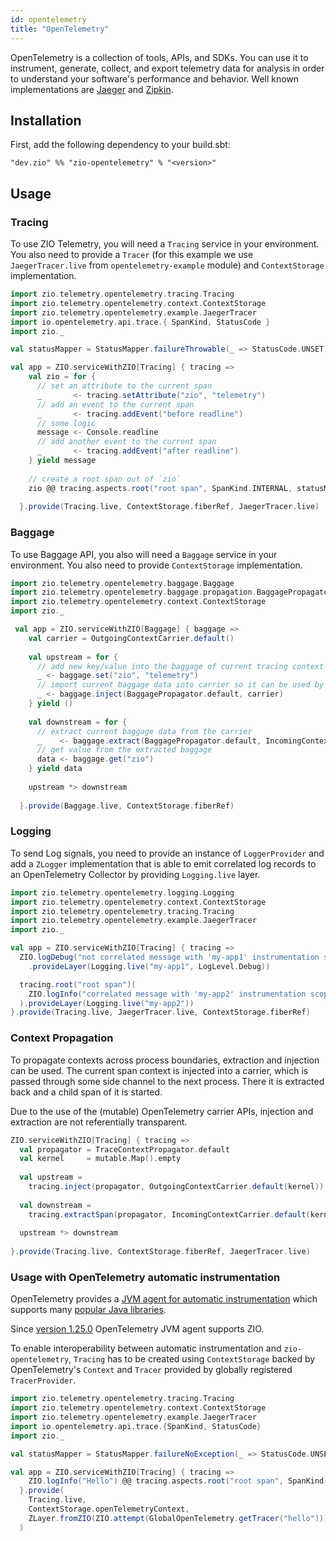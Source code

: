 ```yaml
---
id: opentelemetry
title: "OpenTelemetry"
---
```


OpenTelemetry is a collection of tools, APIs, and SDKs. You can use it to instrument, generate, collect, and export telemetry data for analysis in order to understand your software's performance and behavior. Well known implementations are [Jaeger](https://www.jaegertracing.io)
and [Zipkin](https://www.zipkin.io).

## Installation

First, add the following dependency to your build.sbt:
```
"dev.zio" %% "zio-opentelemetry" % "<version>"
```

## Usage

### Tracing

To use ZIO Telemetry, you will need a `Tracing` service in your environment. You also need to provide a `Tracer`
(for this example we use `JaegerTracer.live` from `opentelemetry-example` module) and `ContextStorage` implementation.

```scala
import zio.telemetry.opentelemetry.tracing.Tracing
import zio.telemetry.opentelemetry.context.ContextStorage
import zio.telemetry.opentelemetry.example.JaegerTracer
import io.opentelemetry.api.trace.{ SpanKind, StatusCode }
import zio._

val statusMapper = StatusMapper.failureThrowable(_ => StatusCode.UNSET)

val app = ZIO.serviceWithZIO[Tracing] { tracing =>
    val zio = for {
      // set an attribute to the current span
      _       <- tracing.setAttribute("zio", "telemetry")
      // add an event to the current span
      _       <- tracing.addEvent("before readline")
      // some logic
      message <- Console.readline
      // add another event to the current span
      _       <- tracing.addEvent("after readline")
    } yield message
    
    // create a root span out of `zio`
    zio @@ tracing.aspects.root("root span", SpanKind.INTERNAL, statusMapper)
    
  }.provide(Tracing.live, ContextStorage.fiberRef, JaegerTracer.live)
```

### Baggage

To use Baggage API, you also will need a `Baggage` service in your environment. You also need to provide 
`ContextStorage` implementation.

```scala
import zio.telemetry.opentelemetry.baggage.Baggage
import zio.telemetry.opentelemetry.baggage.propagation.BaggagePropagator
import zio.telemetry.opentelemetry.context.ContextStorage
import zio._

 val app = ZIO.serviceWithZIO[Baggage] { baggage => 
    val carrier = OutgoingContextCarrier.default()
  
    val upstream = for {
      // add new key/value into the baggage of current tracing context
      _ <- baggage.set("zio", "telemetry")
      // import current baggage data into carrier so it can be used by downstream consumer
      _ <- baggage.inject(BaggagePropagator.default, carrier)
    } yield ()
    
    val downstream = for {
      // extract current baggage data from the carrier
      _    <- baggage.extract(BaggagePropagator.default, IncomingContextCarrier.default(carrier.kernel))  
      // get value from the extracted baggage
      data <- baggage.get("zio")
    } yield data
    
    upstream *> downstream
    
  }.provide(Baggage.live, ContextStorage.fiberRef)
```

### Logging

To send Log signals, you need to provide an instance of `LoggerProvider` and add a `ZLogger` implementation that is able
to emit correlated log records to an OpenTelemetry Collector by providing `Logging.live` layer. 

```scala
import zio.telemetry.opentelemetry.logging.Logging
import zio.telemetry.opentelemetry.context.ContextStorage
import zio.telemetry.opentelemetry.tracing.Tracing
import zio.telemetry.opentelemetry.example.JaegerTracer
import zio._

val app = ZIO.serviceWithZIO[Tracing] { tracing =>
  ZIO.logDebug("not correlated message with 'my-app1' instrumentation scope")
    .provideLayer(Logging.live("my-app1", LogLevel.Debug))

  tracing.root("root span")(
    ZIO.logInfo("correlated message with 'my-app2' instrumentation scope")
  ).provideLayer(Logging.live("my-app2"))
}.provide(Tracing.live, JaegerTracer.live, ContextStorage.fiberRef)
```

### Context Propagation

To propagate contexts across process boundaries, extraction and injection can be
used. The current span context is injected into a carrier, which is passed
through some side channel to the next process. There it is extracted back and a
child span of it is started.

Due to the use of the (mutable) OpenTelemetry carrier APIs, injection and extraction
are not referentially transparent.

```scala
ZIO.serviceWithZIO[Tracing] { tracing =>
  val propagator = TraceContextPropagator.default
  val kernel     = mutable.Map().empty
  
  val upstream =
    tracing.inject(propagator, OutgoingContextCarrier.default(kernel)) @@ tracing.aspects.root("span of upstream service")
    
  val downstream =
    tracing.extractSpan(propagator, IncomingContextCarrier.default(kernel), "span of downstream service")
    
  upstream *> downstream
  
}.provide(Tracing.live, ContextStorage.fiberRef, JaegerTracer.live)
```

### Usage with OpenTelemetry automatic instrumentation

OpenTelemetry provides
a [JVM agent for automatic instrumentation](https://opentelemetry.io/docs/instrumentation/java/automatic/) which
supports
many [popular Java libraries](https://github.com/open-telemetry/opentelemetry-java-instrumentation/blob/main/docs/supported-libraries.md).

Since [version 1.25.0](https://github.com/open-telemetry/opentelemetry-java-instrumentation/releases/tag/v1.25.0)
OpenTelemetry JVM agent supports ZIO.

To enable interoperability between automatic instrumentation and `zio-opentelemetry`, `Tracing` has to be created
using `ContextStorage` backed by OpenTelemetry's `Context` and `Tracer` provided by globally registered `TracerProvider`.

```scala
import zio.telemetry.opentelemetry.tracing.Tracing
import zio.telemetry.opentelemetry.context.ContextStorage
import zio.telemetry.opentelemetry.example.JaegerTracer
import io.opentelemetry.api.trace.{SpanKind, StatusCode}
import zio._

val statusMapper = StatusMapper.failureNoException(_ => StatusCode.UNSET)

val app = ZIO.serviceWithZIO[Tracing] { tracing =>
    ZIO.logInfo("Hello") @@ tracing.aspects.root("root span", SpanKind.INTERNAL, statusMapper)
  }.provide(
    Tracing.live,
    ContextStorage.openTelemetryContext,
    ZLayer.fromZIO(ZIO.attempt(GlobalOpenTelemetry.getTracer("hello")))
  )
```
